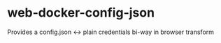 # web-docker-config-json
Provides a config.json &lt;-> plain credentials bi-way in browser transform
